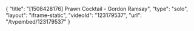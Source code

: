 {
    "title": "[1508428176] Prawn Cocktail - Gordon Ramsay",
    "type": "solo",
    "layout": "iframe-static",
    "videoId": "123179537",
    "url": "\/tvpembed\/123179537"
}